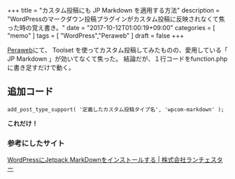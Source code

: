 +++
title = "カスタム投稿にも JP Markdown を適用する方法"
description = "WordPressのマークダウン投稿プラグインがカスタム投稿に反映されなくて焦った時の覚え書き。"
date = "2017-10-12T01:00:19+09:00"
categories = [ "memo" ]
tags = [ "WordPress","Peraweb" ]
draft = false
+++

[Peraweb](https://web.howknow.link/)にて、 Toolset を使ってカスタム投稿してみたものの、愛用している「 JP Markdown 」が効いてなくて焦った。
結論だが、１行コードをfunction.phpに書き足すだけで動く。

## 追加コード

`add_post_type_support( '定義したカスタム投稿タイプ名', 'wpcom-markdown' );`

**これだけ！**

### 参考にしたサイト

[WordPressにJetpack MarkDownをインストールする | 株式会社ランチェスター](http://www.lanches.co.jp/blog/2569)
